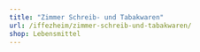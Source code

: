 ```yaml
---
title: "Zimmer Schreib- und Tabakwaren"
url: /iffezheim/zimmer-schreib-und-tabakwaren/
shop: Lebensmittel
---
```

